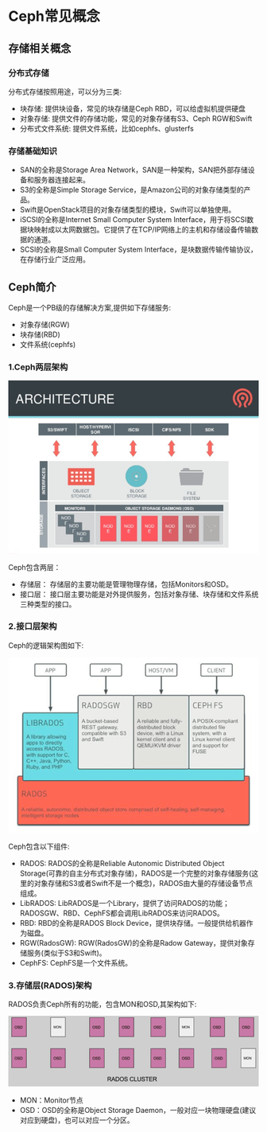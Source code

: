 # Ceph常见概念

## 存储相关概念
### 分布式存储
分布式存储按照用途，可以分为三类:  

* 块存储: 提供块设备，常见的块存储是Ceph RBD，可以给虚拟机提供硬盘
* 对象存储: 提供文件的存储功能，常见的对象存储有S3、Ceph RGW和Swift
* 分布式文件系统: 提供文件系统，比如cephfs、glusterfs

### 存储基础知识

* SAN的全称是Storage Area Network，SAN是一种架构，SAN把外部存储设备和服务器连接起来。
* S3的全称是Simple Storage Service，是Amazon公司的对象存储类型的产品。
* Swift是OpenStack项目的对象存储类型的模块，Swift可以单独使用。
* iSCSI的全称是Internet Small Computer System Interface，用于将SCSI数据块映射成以太网数据包。它提供了在TCP/IP网络上的主机和存储设备传输数据的通道。
* SCSI的全称是Small Computer System Interface，是块数据传输传输协议，在存储行业广泛应用。


## Ceph简介
Ceph是一个PB级的存储解决方案,提供如下存储服务:

* 对象存储(RGW)
* 块存储(RBD)
* 文件系统(cephfs)


### 1.Ceph两层架构
![ceph-03](resources/ceph-arch-03.png)

Ceph包含两层：

* 存储层： 存储层的主要功能是管理物理存储，包括Monitors和OSD。
* 接口层： 接口层主要功能是对外提供服务，包括对象存储、块存储和文件系统三种类型的接口。


### 2.接口层架构
Ceph的逻辑架构图如下:  

![ceph-01](resources/ceph-arch-01.png)

Ceph包含以下组件:  

* RADOS: RADOS的全称是Reliable Autonomic Distributed Object Storage(可靠的自主分布式对象存储)，RADOS是一个完整的对象存储服务(这里的对象存储和S3或者Swift不是一个概念)，RADOS由大量的存储设备节点组成。
* LibRADOS: LibRADOS是一个Library，提供了访问RADOS的功能；RADOSGW、RBD、CephFS都会调用LibRADOS来访问RADOS。
* RBD: RBD的全称是RADOS Block Device，提供块存储。一般提供给机器作为磁盘。
* RGW(RadosGW): RGW(RadosGW)的全称是Radow Gateway，提供对象存储服务(类似于S3和Swift)。
* CephFS: CephFS是一个文件系统。


### 3.存储层(RADOS)架构
RADOS负责Ceph所有的功能，包含MON和OSD,其架构如下:  

![ceph-02](resources/ceph-arch-02.png)

* MON：Monitor节点
* OSD：OSD的全称是Object Storage Daemon，一般对应一块物理硬盘(建议对应到硬盘)，也可以对应一个分区。


